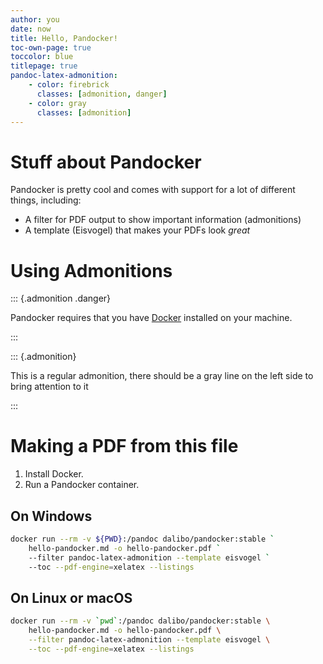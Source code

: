 ```yaml
---
author: you
date: now
title: Hello, Pandocker!
toc-own-page: true
toccolor: blue
titlepage: true
pandoc-latex-admonition:
    - color: firebrick
      classes: [admonition, danger]
    - color: gray
      classes: [admonition]
---
```


Stuff about Pandocker
=====================

Pandocker is pretty cool and comes with support for a lot of different things,
including:

* A filter for PDF output to show important information (admonitions)
* A template (Eisvogel) that makes your PDFs look *great*

[Font Awesome]: https://fontawesome.com/

Using Admonitions
=================

::: {.admonition .danger}

Pandocker requires that you have [Docker] installed on your machine.

[Docker]: https://docker.com

:::

::: {.admonition}

This is a regular admonition, there should be a gray line on the left side to
bring attention to it

:::

Making a PDF from this file
===========================

1. Install Docker.
2. Run a Pandocker container.

On Windows
----------

```bash
docker run --rm -v ${PWD}:/pandoc dalibo/pandocker:stable `
    hello-pandocker.md -o hello-pandocker.pdf `
    --filter pandoc-latex-admonition --template eisvogel `
    --toc --pdf-engine=xelatex --listings
```

On Linux or macOS
-----------------

```bash
docker run --rm -v `pwd`:/pandoc dalibo/pandocker:stable \
    hello-pandocker.md -o hello-pandocker.pdf \
    --filter pandoc-latex-admonition --template eisvogel \
    --toc --pdf-engine=xelatex --listings
```
